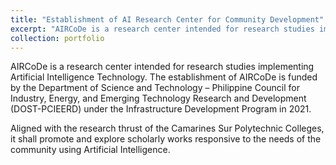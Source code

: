 ```yaml
---
title: "Establishment of AI Research Center for Community Development"
excerpt: "AIRCoDe is a research center intended for research studies implementing Artificial Intelligence Technology. The establishment of AIRCoDe is funded by the Department of Science and Technology – Philippine Council for Industry, Energy, and Emerging Technology Research and Development (DOST-PCIEERD) under the Infrastructure Development Program in 2021."
collection: portfolio
---
```


AIRCoDe is a research center intended for research studies implementing Artificial Intelligence Technology. The establishment of AIRCoDe is funded by the Department of Science and Technology – Philippine Council for Industry, Energy, and Emerging Technology Research and Development (DOST-PCIEERD) under the Infrastructure Development Program in 2021.

Aligned with the research thrust of the Camarines Sur Polytechnic Colleges, it shall promote and explore scholarly works responsive to the needs of the community using Artificial Intelligence.
